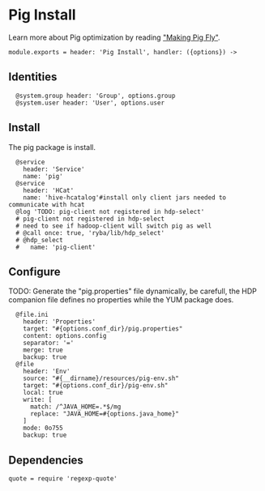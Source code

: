 
# Pig Install

Learn more about Pig optimization by reading ["Making Pig Fly"][fly].

    module.exports = header: 'Pig Install', handler: ({options}) ->

## Identities

      @system.group header: 'Group', options.group
      @system.user header: 'User', options.user

## Install

The pig package is install.

      @service
        header: 'Service'
        name: 'pig'
      @service
        header: 'HCat'
        name: 'hive-hcatalog'#install only client jars needed to communicate with hcat
      @log 'TODO: pig-client not registered in hdp-select'
      # pig-client not registered in hdp-select
      # need to see if hadoop-client will switch pig as well
      # @call once: true, 'ryba/lib/hdp_select'
      # @hdp_select
      #   name: 'pig-client'

## Configure

TODO: Generate the "pig.properties" file dynamically, be carefull, the HDP
companion file defines no properties while the YUM package does.

      @file.ini
        header: 'Properties'
        target: "#{options.conf_dir}/pig.properties"
        content: options.config
        separator: '='
        merge: true
        backup: true
      @file
        header: 'Env'
        source: "#{__dirname}/resources/pig-env.sh"
        target: "#{options.conf_dir}/pig-env.sh"
        local: true
        write: [
          match: /^JAVA_HOME=.*$/mg
          replace: "JAVA_HOME=#{options.java_home}"
        ]
        mode: 0o755
        backup: true

## Dependencies

    quote = require 'regexp-quote'

[fly]: http://chimera.labs.oreilly.com/books/1234000001811/ch08.html
